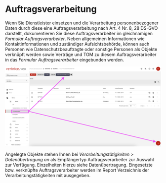 <!-- © 2024 The Project Contributors - see AUTHORS.txt -->
# Auftragsverarbeitung

Wenn Sie Dienstleister einsetzen und die Verarbeitung personenbezogener Daten durch diese eine Auftragsverarbeitung nach Art. 4 Nr. 8, 28 DS-GVO darstellt, dokumentieren Sie diese Auftragsverarbeiter im gleichnamigen *Formular Auftragsverarbeiter*.
Neben allgemeinen Informationen wie Kontaktinformationen und zuständiger Aufsichtsbehörde, können auch Personen wie Datenschutzbeauftragte oder sonstige Personen als Objekte verknüpft werden sowie Verträge und TOM zu diesem Auftragsverarbeiter in das *Formular Auftragsverarbeiter* eingebunden werden.

![Auftragsverarbeiter](/assets/domain-ds-gvo/Bild21.png)

Angelegte Objekte stehen Ihnen bei *Verarbeitungstätigkeiten > Datenübertragung an* als Empfängertyp Auftragsverarbeiter zur Auswahl zur Verfügung. Einzelheiten hierzu siehe Datenübertragung. Eingesetzte bzw. verknüpfte Auftragsverarbeiter werden im Report Verzeichnis der Verarbeitungstätigkeiten mit ausgegeben.
